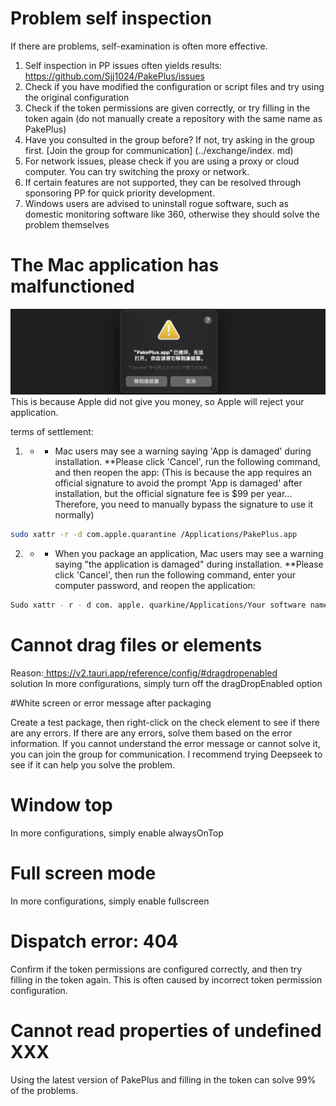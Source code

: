 # Problem self inspection

If there are problems, self-examination is often more effective.

1. Self inspection in PP issues often yields results: https://github.com/Sjj1024/PakePlus/issues
2. Check if you have modified the configuration or script files and try using the original configuration
3. Check if the token permissions are given correctly, or try filling in the token again (do not manually create a repository with the same name as PakePlus)
4. Have you consulted in the group before? If not, try asking in the group first. [Join the group for communication] (../exchange/index. md)
5. For network issues, please check if you are using a proxy or cloud computer. You can try switching the proxy or network.
6. If certain features are not supported, they can be resolved through sponsoring PP for quick priority development.
7. Windows users are advised to uninstall rogue software, such as domestic monitoring software like 360, otherwise they should solve the problem themselves

# The Mac application has malfunctioned

![](../static/imgs/macerror.png)
This is because Apple did not give you money, so Apple will reject your application.

terms of settlement:

1.  -   -   Mac users may see a warning saying 'App is damaged' during installation. \*\*Please click 'Cancel', run the following command, and then reopen the app: (This is because the app requires an official signature to avoid the prompt 'App is damaged' after installation, but the official signature fee is $99 per year... Therefore, you need to manually bypass the signature to use it normally)

```sh
sudo xattr -r -d com.apple.quarantine /Applications/PakePlus.app
```

2.  -   -   When you package an application, Mac users may see a warning saying "the application is damaged" during installation. \*\*Please click 'Cancel', then run the following command, enter your computer password, and reopen the application:

```sh
Sudo xattr - r - d com. apple. quarkine/Applications/Your software name. app
```

# Cannot drag files or elements

Reason:[ https://v2.tauri.app/reference/config/#dragdropenabled ](https://v2.tauri.app/reference/config/#dragdropenabled)  
solution
In more configurations, simply turn off the dragDropEnabled option

#White screen or error message after packaging

Create a test package, then right-click on the check element to see if there are any errors. If there are any errors, solve them based on the error information.
If you cannot understand the error message or cannot solve it, you can join the group for communication. I recommend trying Deepseek to see if it can help you solve the problem.

# Window top

In more configurations, simply enable alwaysOnTop

# Full screen mode

In more configurations, simply enable fullscreen

# Dispatch error: 404

Confirm if the token permissions are configured correctly, and then try filling in the token again. This is often caused by incorrect token permission configuration.

# Cannot read properties of undefined XXX

Using the latest version of PakePlus and filling in the token can solve 99% of the problems.
